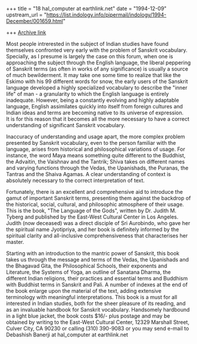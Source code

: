 +++
title = "18 hal_computer at earthlink.net"
date = "1994-12-09"
upstream_url = "https://list.indology.info/pipermail/indology/1994-December/001659.html"

+++
[Archive link](https://list.indology.info/pipermail/indology/1994-December/001659.html)

Most people intrerested in the subject of Indian studies have found
themselves confronted very early with the problem of Sanskrit vocabulary.  
Specially, as I presume is largely the case on this forum, when one is 
approaching the subject through the English language, the liberal peppering 
of Sanskrit terms (as often in works of any significance) is usually a 
source of much bewilderment.  It may
take one some time to realize that like the Eskimo with his 99 different 
words for snow, the early users of the Sanskrit language 
developed a highly specialized vocabulary to describe the "inner life"
of man - a granularity to which the English language is entirely inadequate. 
 However, being a constantly evolving and highly adaptable
language, English assimilates quickly into itself from foreign cultures and 
Indian ideas and terms are becoming native to its universe of expression.  
It is for this reason that it becomes all the more necessary to have a 
correct understanding of significant Sanskrit vocabulary.  

Inaccuracy of understanding and usage apart, the more complex problem 
presented by Sanskrit vocabulary, even to the person familiar with the 
language, arises from historical and philosophical variations of usage.  For 
instance, the word Maya means something quite different to the Buddhist, the 
Advaitin, the Vaishnav and the Tantrik; Shiva takes on different names and 
varying functions through the Vedas, the Upanishads, the Puranas, the 
Tantras and the Shaiva Agamas.  A clear understanding of context is 
absolutely necessary to the correct interpretation of text. 

Fortunately, there is an excellent and comprehensive aid to introduce the 
gamut of important Sanskrit terms, presenting them against the backdrop of 
the historical, social, cultural, and philosophic atmosphere of their usage. 
 This is the book, "The Language of the Gods", written by Dr. Judith M. 
Tyberg and published by the East-West Cultural Center in Los Angeles.  
Judith (now deceased) was a direct disciple of Sri Aurobindo, who gave her 
the spiritual name Jyotipriya, and her book is definitely informed by the 
spiritual clarity and all-inclusive comprehensiveness that characterises her 
master.

Starting with an introduction to the mantric power of Sanskrit, this book 
takes us through the message and terms of the Vedas, the Upanishads and the 
Bhagavad Gita,  the Philosophical Schools, their exponents and Literature, 
the Systems of Yoga, an outline of Sanatana Dharma, the different Indian 
religions, their practices and essential terms and Buddhism with Buddhist 
terms in Sanskrit and Pali.  A number of indexes at the end of the book 
enlarge upon the material of the text, adding extensive terminology with 
meaningful interpretations.
This book is a must for all interested in Indian studies, both for the sheer 
pleasure of its reading, and as an invaluable handbook for Sanskrit 
vocabulary.  Handsomely hardbound in a light blue jacket, the book costs 
$16/- plus postage and may be obtained by writing to the East-West Cultural 
Center, 12329 Marshall Street, Culver City, CA 90230 or calling (310) 
390-9083  or you may send e-mail to Debashish Banerji at 
hal_computer at earthlink.net






